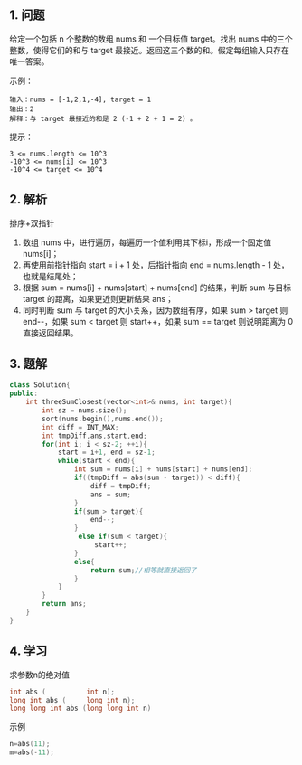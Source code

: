 ## 1. 问题
给定一个包括 n 个整数的数组 nums 和 一个目标值 target。找出 nums 中的三个整数，使得它们的和与 target 最接近。返回这三个数的和。假定每组输入只存在唯一答案。

示例：
```
输入：nums = [-1,2,1,-4], target = 1
输出：2
解释：与 target 最接近的和是 2 (-1 + 2 + 1 = 2) 。
```
提示：
```
3 <= nums.length <= 10^3
-10^3 <= nums[i] <= 10^3
-10^4 <= target <= 10^4
```
## 2. 解析
排序+双指针
1. 数组 nums 中，进行遍历，每遍历一个值利用其下标i，形成一个固定值 nums[i]；
2. 再使用前指针指向 start = i + 1 处，后指针指向 end = nums.length - 1 处，也就是结尾处；
3. 根据 sum = nums[i] + nums[start] + nums[end] 的结果，判断 sum 与目标 target 的距离，如果更近则更新结果 ans；
4. 同时判断 sum 与 target 的大小关系，因为数组有序，如果 sum > target 则 end--，如果 sum < target 则 start++，如果 sum == target 则说明距离为 0 直接返回结果。
## 3. 题解
```C++
class Solution{
public:
    int threeSumClosest(vector<int>& nums, int target){
        int sz = nums.size();
        sort(nums.begin(),nums.end());
        int diff = INT_MAX;
        int tmpDiff,ans,start,end;
        for(int i; i < sz-2; ++i){
            start = i+1, end = sz-1;
            while(start < end){
                int sum = nums[i] + nums[start] + nums[end];
                if((tmpDiff = abs(sum - target)) < diff){
                    diff = tmpDiff;
                    ans = sum;
                }
                if(sum > target){
                    end--;
                }
                 else if(sum < target){
                     start++;
                }
                else{
                    return sum;//相等就直接返回了
                }
            }
        }
        return ans;
    }
}
```
## 4. 学习
求参数n的绝对值
```C++
int abs (          int n);
long int abs (     long int n);
long long int abs (long long int n)
```
示例
```C++
n=abs(11); 
m=abs(-11);
```